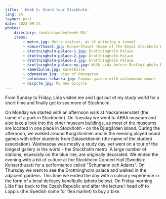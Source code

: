 ```yaml
---
title: ' Week 5: Grand tour Stockholm'
lang: en
layout: post
date: 2023-09-24
photos:
    directory: /media/sweden/week-05/
    items:
        - metro.jpg: Metro station, as if entering a tunnel
        - koncerthuset.jpg: Konserthuset (home of The Royal Stockholm Philharmonic Orchestra)
        - drottningholm-palace-1.jpg: Drottningholm Palace
        - drottningholm-palace-2.jpg: Drottningholm Palace
        - drottningholm-palace-3.jpg: Drottningholm Palace
        - drottningholm-palace-my.jpg: With Lída before Drottningholm Palace
        - kanelbulle.jpg: Kanelbulle
        - odengatan.jpg: View of Odengatan
        - autonomni-sekacka.jpg: Campus garden with autonomous mower
        - bicycle.jpg: My new bicycle
---
```


From Sunday to Friday, Lída visited me and I got out of my study world for a short time and finally got to see more of Stockholm. 

On Monday we started with an afternoon walk at Nackareservatet (the name of a park in Stockholm). On Tuesday we went to ABBA museum and also take a look into the other museum buildings, as most of the museums are located in one place in Stockholm - on the Djurgården island. During the afternoon, we walked around Kungsholmen and in the evening played board games with other students from Datasektionen (the name of the student association). Wednesday was mostly a study day, yet went on a tour of the longest gallery in the world - the Stockholm metro. A large number of stations, especially on the blue line, are originally decorated. We ended the evening with a bit of culture at the Stockholm Concert Hall (Swedish: Konserthuset) for a performance called "Schumann och Adams". On Thursday we went to see the Drottningholm palace and walked in the adjacent gardens. This time we ended the day with a culinary experience in the form of a local delicacy kanelbulle (photo below). On Friday morning Lída flies back to the Czech Republic and after the lecture I head off to Loppis (the Swedish name for flea market) to buy a bike.
